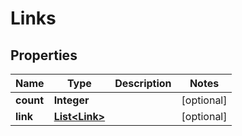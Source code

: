 
# Links

## Properties
Name | Type | Description | Notes
------------ | ------------- | ------------- | -------------
**count** | **Integer** |  |  [optional]
**link** | [**List&lt;Link&gt;**](Link.md) |  |  [optional]



